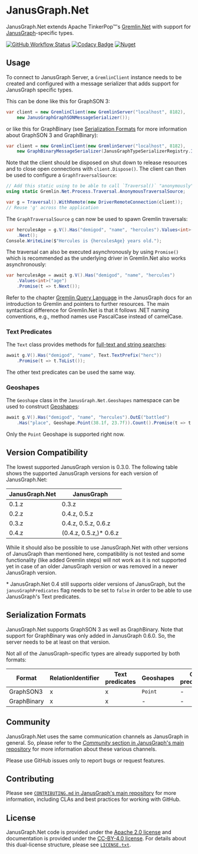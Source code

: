 # JanusGraph.Net

JanusGraph.Net extends Apache TinkerPop™'s [Gremlin.Net][gremlin.net] with
support for [JanusGraph][janusgraph]-specific types.

[![GitHub Workflow Status][actions-badge]][actions-url]
[![Codacy Badge][codacy-badge]][codacy-url]
[![Nuget][nuget-badge]][nuget-url]

## Usage

To connect to JanusGraph Server, a `GremlinClient` instance needs to be
created and configured with a message serializer that adds support for
JanusGraph specific types.

This can be done like this for GraphSON 3:

```cs
var client = new GremlinClient(new GremlinServer("localhost", 8182),
    new JanusGraphGraphSONMessageSerializer());
```

or like this for GraphBinary (see
[Serialization Formats](#serialization-formats) for more information about
GraphSON 3 and GraphBinary):

```cs
var client = new GremlinClient(new GremlinServer("localhost", 8182),
    new GraphBinaryMessageSerializer(JanusGraphTypeSerializerRegistry.Instance));
```

Note that the client should be disposed on shut down to release resources and
to close open connections with `client.Dispose()`.
The client can then be used to configure a `GraphTraversalSource`:

```cs
// Add this static using to be able to call `Traversal()` "anonymously"
using static Gremlin.Net.Process.Traversal.AnonymousTraversalSource;

var g = Traversal().WithRemote(new DriverRemoteConnection(client));
// Reuse 'g' across the application
```

The `GraphTraversalSource` `g` can now be used to spawn Gremlin traversals:

```cs
var herculesAge = g.V().Has("demigod", "name", "hercules").Values<int>("age")
    .Next();
Console.WriteLine($"Hercules is {herculesAge} years old.");
```

The traversal can also be executed asynchronously by using `Promise()` which is
recommended as the underlying driver in Gremlin.Net also works
asynchronously:

```cs
var herculesAge = await g.V().Has("demigod", "name", "hercules")
    .Values<int>("age")
    .Promise(t => t.Next());
```

Refer to the chapter [Gremlin Query Language][gremlin-chapter] in the
JanusGraph docs for an introduction to Gremlin and pointers to further
resources.
The main syntactical difference for Gremlin.Net is that it follows .NET naming
conventions, e.g., method names use PascalCase instead of camelCase.

### Text Predicates

The `Text` class provides methods for
[full-text and string searches][text-predicates]:

```cs
await g.V().Has("demigod", "name", Text.TextPrefix("herc"))
    .Promise(t => t.ToList());
```

The other text predicates can be used the same way.

### Geoshapes

The `Geoshape` class in the `JanusGraph.Net.Geoshapes` namespace can be used to
construct [Geoshapes][geoshapes]:

```cs
await g.V().Has("demigod", "name", "hercules").OutE("battled")
    .Has("place", Geoshape.Point(38.1f, 23.7f)).Count().Promise(t => t.Next());
```

Only the `Point` Geoshape is supported right now.

## Version Compatibility

The lowest supported JanusGraph version is 0.3.0.
The following table shows the supported JanusGraph versions for each version
of JanusGraph.Net:

| JanusGraph.Net | JanusGraph             |
| -------------- | ---------------------- |
| 0.1.z          | 0.3.z                  |
| 0.2.z          | 0.4.z, 0.5.z           |
| 0.3.z          | 0.4.z, 0.5.z, 0.6.z    |
| 0.4.z          | (0.4.z, 0.5.z,)* 0.6.z |

While it should also be possible to use JanusGraph.Net with other versions of
JanusGraph than mentioned here, compatibility is not tested and some
functionality (like added Gremlin steps) will not work as it is not supported
yet in case of an older JanusGraph version or was removed in a newer JanusGraph
version.

\* JanusGraph.Net 0.4 still supports older versions of JanusGraph, but the
`janusGraphPredicates` flag needs to be set to `false` in order to be able to
use JanusGraph's Text predicates.

## Serialization Formats

JanusGraph.Net supports GraphSON 3 as well as GraphBinary.
Note that support for GraphBinary was only added in JanusGraph 0.6.0. So, the
server needs to be at least on that version.

Not all of the JanusGraph-specific types are already supported by both formats:

| Format      | RelationIdentifier | Text predicates | Geoshapes | Geo predicates |
| ----------- | ------------------ | --------------- | --------- | -------------- |
| GraphSON3   | x                  | x               | `Point`   | -              |
| GraphBinary | x                  | x               | -         | -              |

## Community

JanusGraph.Net uses the same communication channels as JanusGraph in general.
So, please refer to the
[_Community_ section in JanusGraph's main repository][janusgraph-community]
for more information about these various channels.

Please use GitHub issues only to report bugs or request features.

## Contributing

Please see
[`CONTRIBUTING.md` in JanusGraph's main repository][janusgraph-contributing]
for more information, including CLAs and best practices for working with
GitHub.

## License

JanusGraph.Net code is provided under the [Apache 2.0 license](APACHE-2.0.txt)
and documentation is provided under the [CC-BY-4.0 license](CC-BY-4.0.txt). For
details about this dual-license structure, please see
[`LICENSE.txt`](LICENSE.txt).

[codacy-badge]: https://api.codacy.com/project/badge/Grade/eb69004e41f64f03be82228e6faaedd1
[codacy-url]: https://app.codacy.com/project/JanusGraph/janusgraph-dotnet/dashboard
[nuget-badge]: https://img.shields.io/nuget/v/JanusGraph.NET
[nuget-url]: https://www.nuget.org/packages/JanusGraph.NET/
[actions-badge]: https://img.shields.io/github/actions/workflow/status/JanusGraph/janusgraph-dotnet/dotnet.yml?branch=master
[actions-url]: https://github.com/JanusGraph/janusgraph-dotnet/actions
[janusgraph]: https://janusgraph.org/
[gremlin.net]: https://tinkerpop.apache.org/docs/current/reference/#gremlin-DotNet
[gremlin-chapter]: https://docs.janusgraph.org/getting-started/gremlin/
[text-predicates]: https://docs.janusgraph.org/interactions/search-predicates/#text-predicate
[geoshapes]: https://docs.janusgraph.org/interactions/search-predicates/#geoshape-data-type
[janusgraph-community]: https://github.com/JanusGraph/janusgraph#community
[janusgraph-contributing]: https://github.com/JanusGraph/janusgraph/blob/master/CONTRIBUTING.md

